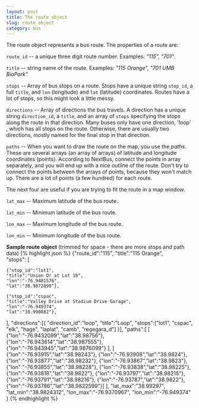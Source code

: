 ```yaml
---
layout: post
title: The route object
slug: route_object
category: bus
---
```


The route object represents a bus route. The properties of a route are:

`route_id` -- a unique three digit route number. Examples: *"115", "701"*.

`title` -- string name of the route. Examples: *"115 Orange", "701 UMB BioPark"*

`stops` -- Array of bus stops on a route. Stops have a unique string `stop_id`, a full `title`, and `lon` (longitude) and `lat` (latitude) coordinates. Routes have a lot of stops, so this might look a little messy.

`directions` -- Array of directions the bus travels. A direction has a unique string `direction_id`, a `title`, and an array of `stops` specifying the stops along the route in that direction. Many buses only have one direction, 'loop' , which has all stops on the route. Otherwise, there are usually two directions, mostly named for the final stop in that direction.

`paths` -- When you want to draw the route on the map, you use the *paths*. These are several arrays (an array of arrays) of latitude and longitude coordinates (points). According to NextBus, connect the points in array separately, and you will end up with a nice outline of the route. Don't try to connect the points between the arrays of points, because they won't match up. There are a lot of points (a few hundred) for each route. 

The next four are useful if you are trying to fit the route in a map window.

`lat_max` -- Maximum latitude of the bus route. 

`lat_min` -- Minimum latitude of the bus route.

`lon_max` -- Maximum longitude of the bus route.

`lon_min` -- Minimum longitude of the bus route.

<!-- EXAMPLE -->
**Sample route object**
(trimmed for space - there are more stops and path data)
{% highlight json %}
  {"route_id":"115",
  "title":"115 Orange",  
  "stops":
  [

    {"stop_id":"lot1",
    "title":"Union Dr at Lot 1b",
    "lon":"-76.9481576",
    "lat":"38.9872099"},

    {"stop_id":"cspac",
    "title":"Valley Drive at Stadium Drive Garage",
    "lon":"-76.949374",
    "lat":"38.990882"},
  ],
  "directions":[{
    "direction_id":"loop",
    "title":"Loop",
    "stops":["lot1",
      "cspac",
      "elk",
      "hage",
      "laplat",
      "camb",
      "regegara_d"]
    }],
  "paths":[
  [
    {"lon":"-76.9432099","lat":"38.98756"},
    {"lon":"-76.943614","lat":"38.987555"},
    {"lon":"-76.943945","lat":"38.9876099"}
  ],
  [
    {"lon":"-76.93915","lat":"38.98243"},
    {"lon":"-76.93908","lat":"38.9824"},
    {"lon":"-76.93877","lat":"38.98232"},
    {"lon":"-76.93867","lat":"38.9823"},
    {"lon":"-76.93855","lat":"38.98228"},
    {"lon":"-76.93838","lat":"38.98225"},
    {"lon":"-76.93818","lat":"38.9822"},
    {"lon":"-76.93797","lat":"38.98215"},
    {"lon":"-76.93791","lat":"38.98216"},
    {"lon":"-76.93787","lat":"38.9822"},
    {"lon":"-76.93786","lat":"38.9822599"}]
  ],
  "lat_max":"38.99297",
  "lat_min":"38.9824312",
  "lon_max":"-76.9370967",
  "lon_min":"-76.949374"
  }
{% endhighlight %}

<!-- END -->
